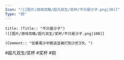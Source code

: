 ```yaml
---
Icon: "![[图片/游戏攻略/超凡双生/奖杯/不只是沙子.png|30]]"
Type: "铜"
---
```

```ad-common-bronze-trophy
title: (Title:: "不只是沙子")
![[图片/游戏攻略/超凡双生/奖杯/不只是沙子.png|100]]

(Comment:: "從暴風沙中脫逃並被打到少於3次。")
```

#超凡双生/奖杯 #奖杯 #铜
